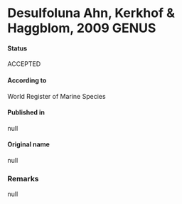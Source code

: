# Desulfoluna Ahn, Kerkhof & Haggblom, 2009 GENUS

#### Status
ACCEPTED

#### According to
World Register of Marine Species

#### Published in
null

#### Original name
null

### Remarks
null